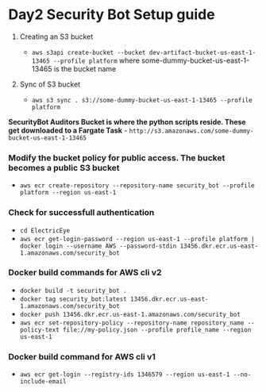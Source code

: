 # Day2 Security Bot Setup guide

  1.  Creating an S3 bucket
         - `aws s3api create-bucket --bucket dev-artifact-bucket-us-east-1-13465 --profile platform` where some-dummy-bucket-us-east-1-13465 is the bucket name

  2. Sync of S3 bucket
      - `aws s3 sync . s3://some-dummy-bucket-us-east-1-13465 --profile platform`

  **SecurityBot Auditors Bucket is where the python scripts reside. These get downloaded to a Fargate Task**
     - `http://s3.amazonaws.com/some-dummy-bucket-us-east-1-13465`

### Modify the bucket policy for public access. The bucket becomes a public S3 bucket

  - `aws ecr create-repository --repository-name security_bot --profile platform --region us-east-1`

### Check for successfull authentication

  - `cd ElectricEye`
  - `aws ecr get-login-password --region us-east-1 --profile platform | docker login --username AWS --password-stdin 13456.dkr.ecr.us-east-1.amazonaws.com/security_bot`

### Docker build commands for AWS cli v2 

  - `docker build -t security_bot .`
  - `docker tag security_bot:latest 13456.dkr.ecr.us-east-1.amazonaws.com/security_bot`
  - `docker push 13456.dkr.ecr.us-east-1.amazonaws.com/security_bot`
  - `aws ecr set-repository-policy --repository-name repository_name --policy-text file://my-policy.json --profile profile_name --region us-east-1`

### Docker build command for AWS cli v1
 - `aws ecr get-login --registry-ids 1346579 --region us-east-1 --no-include-email`
